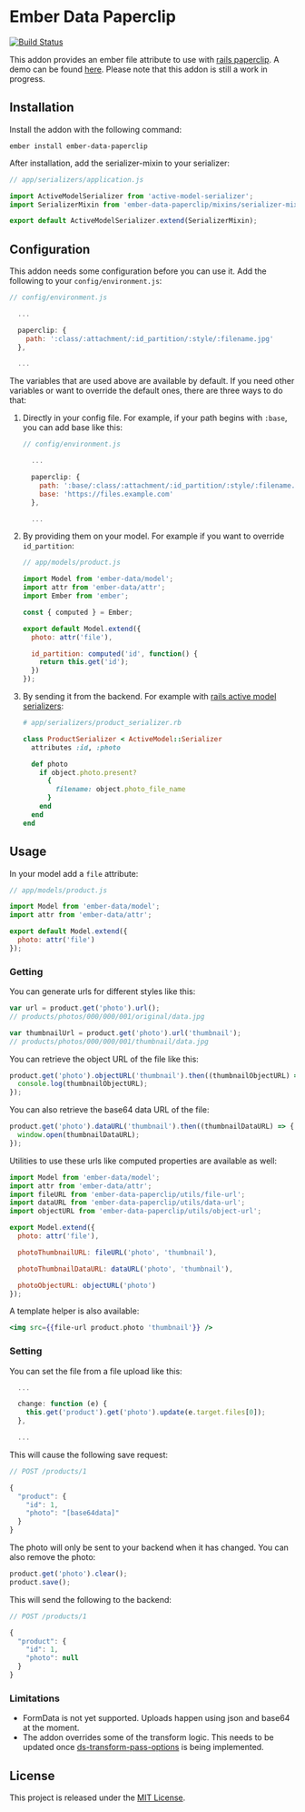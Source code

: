 # Ember Data Paperclip
[![Build Status](https://travis-ci.org/rmachielse/ember-data-paperclip.svg)](https://travis-ci.org/rmachielse/ember-data-paperclip)

This addon provides an ember file attribute to use with [rails paperclip](https://github.com/thoughtbot/paperclip).
A demo can be found [here](http://rmachielse.github.io/ember-data-paperclip/).
Please note that this addon is still a work in progress.

## Installation

Install the addon with the following command:

```
ember install ember-data-paperclip
```

After installation, add the serializer-mixin to your serializer:

```javascript
// app/serializers/application.js

import ActiveModelSerializer from 'active-model-serializer';
import SerializerMixin from 'ember-data-paperclip/mixins/serializer-mixin';

export default ActiveModelSerializer.extend(SerializerMixin);
```

## Configuration

This addon needs some configuration before you can use it.
Add the following to your `config/environment.js`:

```javascript
// config/environment.js

  ...

  paperclip: {
    path: ':class/:attachment/:id_partition/:style/:filename.jpg'
  },

  ...
```

The variables that are used above are available by default.
If you need other variables or want to override the default ones, there are three ways to do that:

  1. Directly in your config file. For example, if your path begins with `:base`, you can add base like this:
     ```javascript
     // config/environment.js

       ...

       paperclip: {
         path: ':base/:class/:attachment/:id_partition/:style/:filename.jpg',
         base: 'https://files.example.com'
       },

       ...
     ```

  2. By providing them on your model. For example if you want to override `id_partition`:

     ```javascript
     // app/models/product.js

     import Model from 'ember-data/model';
     import attr from 'ember-data/attr';
     import Ember from 'ember';

     const { computed } = Ember;

     export default Model.extend({
       photo: attr('file'),

       id_partition: computed('id', function() {
         return this.get('id');
       })
     });
     ```

  3. By sending it from the backend. For example with [rails active model serializers](https://github.com/rails-api/active_model_serializers):

     ```ruby
     # app/serializers/product_serializer.rb

     class ProductSerializer < ActiveModel::Serializer
       attributes :id, :photo

       def photo
         if object.photo.present?
           {
             filename: object.photo_file_name
           }
         end
       end
     end
     ```

## Usage

In your model add a `file` attribute:

```javascript
// app/models/product.js

import Model from 'ember-data/model';
import attr from 'ember-data/attr';

export default Model.extend({
  photo: attr('file')
});
```

### Getting

You can generate urls for different styles like this:

```javascript
var url = product.get('photo').url();
// products/photos/000/000/001/original/data.jpg

var thumbnailUrl = product.get('photo').url('thumbnail');
// products/photos/000/000/001/thumbnail/data.jpg
```

You can retrieve the object URL of the file like this:

```javascript
product.get('photo').objectURL('thumbnail').then((thumbnailObjectURL) => {
  console.log(thumbnailObjectURL);
});
```

You can also retrieve the base64 data URL of the file:

```javascript
product.get('photo').dataURL('thumbnail').then((thumbnailDataURL) => {
  window.open(thumbnailDataURL);
});
```

Utilities to use these urls like computed properties are available as well:

```javascript
import Model from 'ember-data/model';
import attr from 'ember-data/attr';
import fileURL from 'ember-data-paperclip/utils/file-url';
import dataURL from 'ember-data-paperclip/utils/data-url';
import objectURL from 'ember-data-paperclip/utils/object-url';

export Model.extend({
  photo: attr('file'),

  photoThumbnailURL: fileURL('photo', 'thumbnail'),

  photoThumbnailDataURL: dataURL('photo', 'thumbnail'),

  photoObjectURL: objectURL('photo')
});
```

A template helper is also available:

```handlebars
<img src={{file-url product.photo 'thumbnail'}} />
```

### Setting

You can set the file from a file upload like this:

```javascript
  ...

  change: function (e) {
    this.get('product').get('photo').update(e.target.files[0]);
  },

  ...
```

This will cause the following save request:

```javascript
// POST /products/1

{
  "product": {
    "id": 1,
    "photo": "[base64data]"
  }
}
```

The photo will only be sent to your backend when it has changed.
You can also remove the photo:

```javascript
product.get('photo').clear();
product.save();
```

This will send the following to the backend:

```javascript
// POST /products/1

{
  "product": {
    "id": 1,
    "photo": null
  }
}
```

### Limitations
- FormData is not yet supported. Uploads happen using json and base64 at the moment.
- The addon overrides some of the transform logic. This needs to be updated once [ds-transform-pass-options](https://github.com/emberjs/rfcs/blob/master/text/0001-transform-attribute-meta-parameter.md) is being implemented.

## License

This project is released under the [MIT License](LICENSE.md).
